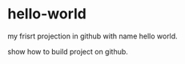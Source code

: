 # hello-world
my frisrt projection in github with name hello world.

show how to build project on github.
